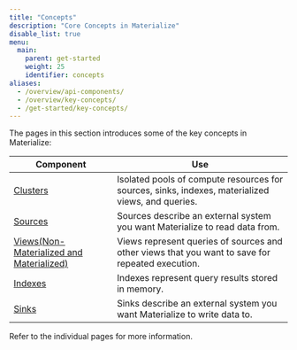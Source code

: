 ```yaml
---
title: "Concepts"
description: "Core Concepts in Materialize"
disable_list: true
menu:
  main:
    parent: get-started
    weight: 25
    identifier: concepts
aliases:
  - /overview/api-components/
  - /overview/key-concepts/
  - /get-started/key-concepts/
---
```


The pages in this section introduces some of the key concepts in Materialize:

Component                                | Use
-----------------------------------------|-----
[Clusters](/concepts/clusters/)          | Isolated pools of compute resources for sources, sinks, indexes, materialized views, and queries.
[Sources](/concepts/sources/)            | Sources describe an external system you want Materialize to read data from.
[Views(Non-Materialized and Materialized)](/concepts/views/)    | Views represent queries of sources and other views that you want to save for repeated execution.
[Indexes](/concepts/indexes/)            | Indexes represent query results stored in memory.
[Sinks](/concepts/sinks/)                | Sinks describe an external system you want Materialize to write data to.

Refer to the individual pages for more information.
